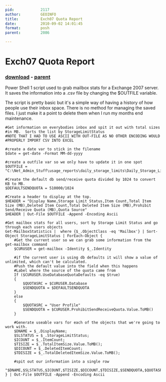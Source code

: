 ```yaml
---
pid:            2117
author:         GEOINFO
title:          Exch07 Quota Report
date:           2010-09-02 14:01:45
format:         posh
parent:         2086

---
```


# Exch07 Quota Report

### [download](Scripts\2117.ps1) - [parent](Scripts\2086.md)

Power Shell 1 script used to grab mailbox stats for a Exchange 2007 server.  It saves the information into a .csv file by changing the $OUTFILE variable.

The script is pretty basic but it's a simple way of having a history of how people use their inbox space.  There is no method for managing the saved files.  I just make it a point to delete them when I run my months end maintenance.

```posh
#Get information on everybodies inbox and spit it out with total sizes #in MB.  Sorts the list by StorageLimitStatus
#NOTE THAT I HAD TO USE ASCII WITH OUT-FILE AS NO OTHER ENCODING WOULD #PROPERLY IMPORT CSV INTO EXCEL

#create a date var to stick in the filename
$date = get-date -Format MM-dd-yyyy

#create a outfile var so we only have to update it in one spot
$OUTFILE = "C:\Net_Admin_Stuff\usage_reports\daily_storage_limits\Daily_Storage_Limits-$date.csv" 

#Create the default db send/receive quota divided by 1024 to convert KB to MB.
$DEFAULTSENDQUOTA = 510000/1024

#Create a header to display at the top.
$HEADER = "Display Name,Storage Limit Status,Item Count,Total Item Size (MB),Deleted Item Count,Total Deleted Item Size (MB),Prohibit Send/Receive Quota (MB),Quota Source"
$HEADER | Out-File $OUTFILE -Append -Encoding Ascii

#Get mailbox stats for all users, sort by Storage Limit Status and go through each users objects
Get-MailboxStatistics |  where {$_.ObjectClass -eq 'Mailbox'} | Sort-Object StorageLimitStatus | ForEach-Object {		
	#Get the current user so we can grab some information from the get-mailbox command	
	$CURUSER = get-mailbox -Identity $_.Identity   

	#if the current user is using db defaults it will show a value of unlimited, which can't be calculated.    
	#Push the default value into the field when this happens  
	#Label where the source of the quota came from	
	If ($CURUSER.UseDatabaseQuotaDefaults -eq $true) 
	{
 		$QUOTASRC = $CURUSER.Database	  
		$SENDQUOTA = $DEFAULTSENDQUOTA	
	}   
	else  
	{    
		$QUOTASRC = "User Profile"    
		$SENDQUOTA = $CURUSER.ProhibitSendReceiveQuota.Value.ToMB()	  
	}	

	#Generate useable vars for each of the objects that we're going to work with.	
	$DNAME = $_.DisplayName;	
	$SLSTATUS = $_.StorageLimitStatus;	
	$ICOUNT = $_.ItemCount;	
	$TISIZE = $_.TotalItemSize.Value.ToMB();	
	$DICOUNT = $_.DeletedItemCount;	
	$TDISIZE = $_.TotalDeletedItemSize.Value.ToMB();	

	#spit out our information into a single row	
	"$DNAME,$SLSTATUS,$ICOUNT,$TISIZE,$DICOUNT,$TDISIZE,$SENDQUOTA,$QUOTASRC" 
} | Out-File $OUTFILE -Append -Encoding Ascii
```
